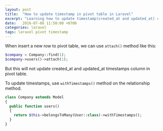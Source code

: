 ```yaml
---
layout: post
title:  "How to update timestamp in pivot table in Laravel"
excerpt: "Learning how to update timestamp(created_at and updated_at) column in pivot table in Laravel"
date:   2016-07-08 11:50:00 +0700
categories: laravel
tags: laravel pivot timestamp
---
```


When insert a new row to pivot table, we can use `attach()` method like this:

```php
$company = Company::find(1);
$company->users()->attach(1);
```

But this will not update created_at and updated_at timestamps column in pivot table.

To update timestamps, use `withTimestamps()` method on the relationship method.

```php
class Company extends Model
{
  public function users()
  {
    return $this->belongsToMany(User::class)->withTimestamps();
  }
}
```